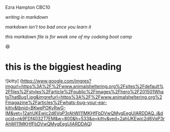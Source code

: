 Ezra Hampton CBC10

_writing in markdown_

*markdown isn't too bad once you learn it*

_*this markdown file is for week one of my codeing boot camp*_

:smile:

# this is the biggiest heading 

![kitty] (https://www.google.com/imgres?imgurl=https%3A%2F%2Fwww.animalsheltering.org%2Fsites%2Fdefault%2Ffiles%2Fstyles%2Farticle%2Fpublic%2Fimages%2Fhero%2F201501WhatsThatBug1.jpg&imgrefurl=https%3A%2F%2Fwww.animalsheltering.org%2Fmagazine%2Farticles%2Fwhats-bug-your-ear-kitty&tbnid=BKwePOKyRwG-IM&vet=12ahUKEwic2d6VqP3rAhWI11MKHfFbDVwQMygEegUIARDDAQ..i&docid=nk9FDf4032T7EM&w=800&h=533&q=kitty&ved=2ahUKEwic2d6VqP3rAhWI11MKHfFbDVwQMygEegUIARDDAQ)

